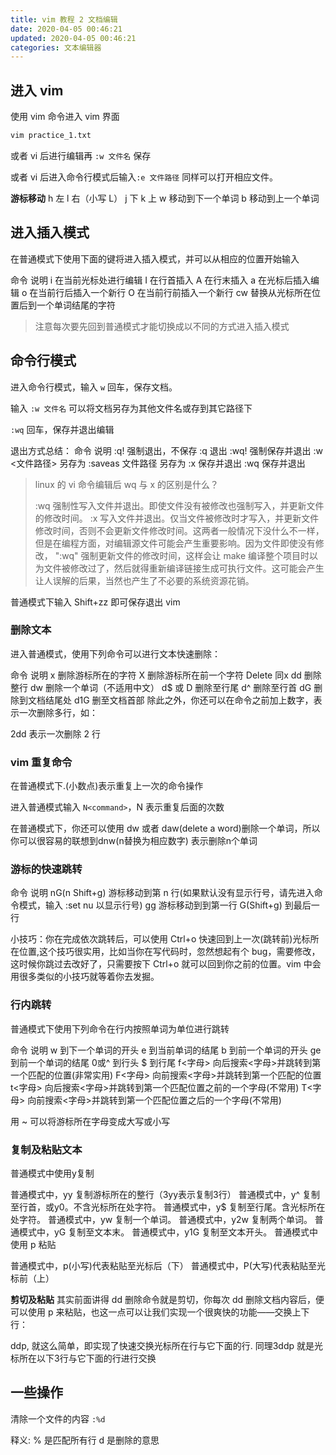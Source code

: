 ```yaml
---
title: vim 教程 2 文档编辑
date: 2020-04-05 00:46:21
updated: 2020-04-05 00:46:21
categories: 文本编辑器
---
```


## 进入 vim

使用 vim 命令进入 vim 界面

```sh
vim practice_1.txt
```

或者 vi 后进行编辑再 `:w 文件名` 保存

或者 vi 后进入命令行模式后输入`:e 文件路径` 同样可以打开相应文件。

**游标移动**
h 左
l 右（小写 L）
j 下
k 上
w 移动到下一个单词
b 移动到上一个单词

## 进入插入模式

在普通模式下使用下面的键将进入插入模式，并可以从相应的位置开始输入

命令 说明
i 在当前光标处进行编辑
I 在行首插入
A 在行末插入
a 在光标后插入编辑
o 在当前行后插入一个新行
O 在当前行前插入一个新行
cw 替换从光标所在位置后到一个单词结尾的字符

> 注意每次要先回到普通模式才能切换成以不同的方式进入插入模式

<!-- more -->

## 命令行模式

进入命令行模式，输入 `w` 回车，保存文档。

输入 `:w 文件名` 可以将文档另存为其他文件名或存到其它路径下

`:wq` 回车，保存并退出编辑

退出方式总结：
命令 说明
:q! 强制退出，不保存
:q 退出
:wq! 强制保存并退出
:w <文件路径> 另存为
:saveas 文件路径 另存为
:x 保存并退出
:wq 保存并退出

> linux 的 vi 命令编辑后 wq 与 x 的区别是什么？
>
> :wq   强制性写入文件并退出。即使文件没有被修改也强制写入，并更新文件的修改时间。
:x 写入文件并退出。仅当文件被修改时才写入，并更新文件修改时间，否则不会更新文件修改时间。这两者一般情况下没什么不一样，但是在编程方面，对编辑源文件可能会产生重要影响。因为文件即使没有修改，
":wq" 强制更新文件的修改时间，这样会让 make 编译整个项目时以为文件被修改过了，然后就得重新编译链接生成可执行文件。这可能会产生让人误解的后果，当然也产生了不必要的系统资源花销。

普通模式下输入 Shift+zz 即可保存退出 vim

### 删除文本

进入普通模式，使用下列命令可以进行文本快速删除：

命令 说明
x 删除游标所在的字符
X 删除游标所在前一个字符
Delete 同x
dd 删除整行
dw 删除一个单词（不适用中文）
d$ 或 D 删除至行尾
d^ 删除至行首
dG 删除到文档结尾处
d1G 删至文档首部
除此之外，你还可以在命令之前加上数字，表示一次删除多行，如：

2dd 表示一次删除 2 行

### vim 重复命令

在普通模式下.(小数点)表示重复上一次的命令操作

进入普通模式输入 `N<command>`，N 表示重复后面的次数

在普通模式下，你还可以使用 dw 或者 daw(delete a word)删除一个单词，所以你可以很容易的联想到dnw(n替换为相应数字) 表示删除n个单词

### 游标的快速跳转

命令 说明
nG(n Shift+g) 游标移动到第 n 行(如果默认没有显示行号，请先进入命令模式，输入 :set nu 以显示行号)
gg 游标移动到到第一行
G(Shift+g) 到最后一行

小技巧：你在完成依次跳转后，可以使用 Ctrl+o 快速回到上一次(跳转前)光标所在位置,这个技巧很实用，比如当你在写代码时，忽然想起有个 bug，需要修改，这时候你跳过去改好了，只需要按下 Ctrl+o 就可以回到你之前的位置。vim 中会用很多类似的小技巧就等着你去发掘。

### 行内跳转

普通模式下使用下列命令在行内按照单词为单位进行跳转

命令 说明
w 到下一个单词的开头
e 到当前单词的结尾
b 到前一个单词的开头
ge 到前一个单词的结尾
0或^ 到行头
$ 到行尾
f<字母> 向后搜索<字母>并跳转到第一个匹配的位置(非常实用)
F<字母> 向前搜索<字母>并跳转到第一个匹配的位置
t<字母> 向后搜索<字母>并跳转到第一个匹配位置之前的一个字母(不常用)
T<字母> 向前搜索<字母>并跳转到第一个匹配位置之后的一个字母(不常用)

用 ~ 可以将游标所在字母变成大写或小写

### 复制及粘贴文本

普通模式中使用y复制

普通模式中，yy 复制游标所在的整行（3yy表示复制3行）
普通模式中，y^ 复制至行首，或y0。不含光标所在处字符。
普通模式中，y$ 复制至行尾。含光标所在处字符。
普通模式中，yw 复制一个单词。
普通模式中，y2w 复制两个单词。
普通模式中，yG 复制至文本末。
普通模式中，y1G 复制至文本开头。
普通模式中使用 p 粘贴

普通模式中，p(小写)代表粘贴至光标后（下）
普通模式中，P(大写)代表粘贴至光标前（上）

**剪切及粘贴**
其实前面讲得 dd 删除命令就是剪切，你每次 dd 删除文档内容后，便可以使用 p 来粘贴，也这一点可以让我们实现一个很爽快的功能——交换上下行：

ddp, 就这么简单，即实现了快速交换光标所在行与它下面的行.
同理3ddp 就是光标所在以下3行与它下面的行进行交换

## 一些操作

清除一个文件的内容 `:%d`

释义:
% 是匹配所有行
d 是删除的意思
